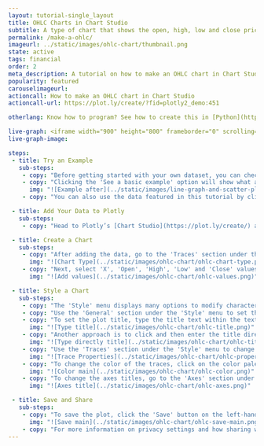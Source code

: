 ```yaml
---
layout: tutorial-single_layout
title: OHLC Charts in Chart Studio
subtitle: A type of chart that shows the open, high, low and close price of financial data over a certain period of time.
permalink: /make-a-ohlc/
imageurl: ../static/images/ohlc-chart/thumbnail.png
state: active
tags: financial
order: 2
meta_description: A tutorial on how to make an OHLC chart in Chart Studio.
popularity: featured
carouselimageurl:
actioncall: How to make an OHLC chart in Chart Studio
actioncall-url: https://plot.ly/create/?fid=plotly2_demo:451

otherlang: Know how to program? See how to create this in [Python](https://plot.ly/python/ohlc-charts/) or [R](https://plot.ly/r/ohlc-charts/).

live-graph: <iframe width="900" height="800" frameborder="0" scrolling="no" src="//plot.ly/~plotly2_demo/451.embed"></iframe>
live-graph-image:

steps:
 - title: Try an Example
   sub-steps:
    - copy: "Before getting started with your own dataset, you can check out an example. First, select the 'Type' menu. Hovering the mouse over the chart type icon will display three options: 1) Charts like this by Plotly users, 2) View tutorials on this chart type, and, 3) See a basic example."
    - copy: "Clicking the 'See a basic example' option will show what a sample chart looks like after adding data and editing with the style. You'll also see what labels and style attributes were selected for this specific chart, as well as the end result."
      img: "![Example after](../static/images/line-graph-and-scatter-plot-with-excel/scatter-try-example.gif)"
    - copy: "You can also use the data featured in this tutorial by clicking on 'Open This Data in Plotly' on the left-hand side. It'll open in Chart Studio."

 - title: Add Your Data to Plotly
   sub-steps:
    - copy: "Head to Plotly’s [Chart Studio](https://plot.ly/create/) and add your data. You have the option of typing directly in the grid, uploading your file, or entering the URL of an online dataset. Plotly accepts .xls, .xlsx, or .csv files. For more information on how to enter your data, see [this](https://help.plot.ly/add-data-to-the-plotly-grid/) tutorial."

 - title: Create a Chart
   sub-steps:
    - copy: "After adding the data, go to the 'Traces' section under the 'Structure' menu on the left-hand side. Choose the 'Type' of trace, then choose 'OHLC' under 'Financial' chart type."
      img: "![Chart Type](../static/images/ohlc-chart/ohlc-chart-type.png)"
    - copy: "Next, select 'X', 'Open', 'High', 'Low' and 'Close' values from the dropdown menus. This will create the OHLC trace as seen below."
      img: "![Add values](../static/images/ohlc-chart/ohlc-values.png)"

 - title: Style a Chart
   sub-steps:
    - copy: "The 'Style' menu displays many options to modify characteristics of the overall chart layout or the individual traces. To see more options about styling the chart, visit the [style and layout](https://help.plot.ly/tutorials/#layout) section of the Chart Studio documentation."
    - copy: "Use the 'General' section under the 'Style' menu to set the plot title, as well as change the layout background, margin color and font styles."
    - copy: "To set the plot title, type the title text within the textbox provided under the 'Title' property."
      img: "![Type title](../static/images/ohlc-chart/ohlc-title.png)"
    - copy: "Another approach is to click and then enter the title directly on the plot interface."
      img: "![Type directly title](../static/images/ohlc-chart/ohlc-title-direct.png)"
    - copy: "Use the 'Traces' section under the 'Style' menu to change the properties of the trace such as the colorscale, lighting effects, light position, and hoverinfo."
      img: "![Trace Properties](../static/images/ohlc-chart/ohlc-properties.png)"
    - copy: "To change the color of the traces, click on the color palette next to the attributes 'Line Color' and 'Fill Color' under the properties 'Increasing Trace Styles'."
      img: "![Color main](../static/images/ohlc-chart/ohlc-color.png)"
    - copy: "To change the axes titles, go to the 'Axes' section under the 'Style' menu and type the title text within the textbox provided under the 'Title' property for each axis."
      img: "![Axes title](../static/images/ohlc-chart/ohlc-axes.png)"

 - title: Save and Share
   sub-steps:
    - copy: "To save the plot, click the 'Save' button on the left-hand side. A save modal will appear, as seen below, where you can specify the filenames and privacy settings for your plot and data grid."
      img: "![Save main](../static/images/ohlc-chart/ohlc-save-main.png)"
    - copy: "For more information on privacy settings and how sharing works, visit Plotly's [sharing tutorial](http://help.plot.ly/save-share-and-export-in-plotly/)."
---
```

